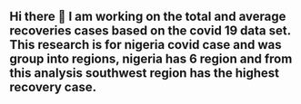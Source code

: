 ## Hi there 👋 I am working on the total and average recoveries cases based on the covid 19 data set. This research is for nigeria covid case and was group into regions, nigeria has 6 region and from this analysis southwest region has the highest recovery case.


<!--
**Chisom-Ojiaku/Chisom-Ojiaku** is a ✨ _special_ ✨ repository because its `README.md` (this file) appears on your GitHub profile.

Here are some ideas to get you started:

- 🔭 I’m currently working on ...
- 🌱 I’m currently learning ...
- 👯 I’m looking to collaborate on ...
- 🤔 I’m looking for help with ...
- 💬 Ask me about ...
- 📫 How to reach me: ...
- 😄 Pronouns: ...
- ⚡ Fun fact: ...
-->
